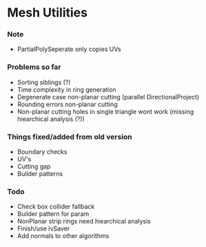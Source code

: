 
# Mesh Utilities

### Note
 - PartialPolySeperate only copies UVs

### Problems so far
 - Sorting siblings (?)
 - Time complexity in ring generation
 - Degenerate case non-planar cutting (parallel DirectionalProject)
 - Rounding errors non-planar cutting
 - Non-planar cutting holes in single triangle wont work (missing hiearchical analysis (?))

### Things fixed/added from old version
 - Boundary checks
 - UV's
 - Cutting gap
 - Builder patterns

### Todo
 - Check box collider fallback
 - Builder pattern for param
 - NonPlanar strip rings need hiearchical analysis
 - Finish/use IvSaver
 - Add normals to other algorithms
